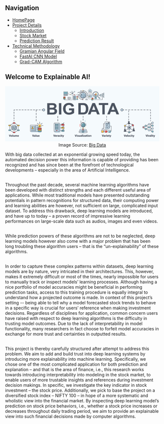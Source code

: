 ## Navigation 
- <a href = "https://connielee99.github.io/Explainable-AI-in-Finance">HomePage</a>
- <a href = "https://connielee99.github.io/Explainable-AI-in-Finance/abstract">Project Details</a>
  - <a href = "https://connielee99.github.io/Explainable-AI-in-Finance/introduction">Introduction</a>
  - <a href = "https://connielee99.github.io/Explainable-AI-in-Finance/stockmarket">Stock Market</a>
  - <a href = "https://connielee99.github.io/Explainable-AI-in-Finance/result">Prediction Result</a>
- <a href = "https://connielee99.github.io/Explainable-AI-in-Finance/methodology">Technical Methodology</a>
	- <a href = "https://connielee99.github.io/Explainable-AI-in-Finance/gaf">Gramian Angular Field</a> 
	- <a href = "https://connielee99.github.io/Explainable-AI-in-Finance/fastai">FastAI CNN Model</a>
	- <a href = "https://connielee99.github.io/Explainable-AI-in-Finance/gradcam">Grad-CAM Algorithm</a>

## Welcome to Explainable AI!

<p align="justify">
	<p align="center"> 
		<img src="img/bigdata.jpg" alt="bigdata">
		<br>Image Source: <a href="https://www.tcgdigital.com/wp-content/uploads/2019/03/shutterstock_1113268736-Converted.jpg">Big Data</a>
	</p>
	
With big data collected at an exponential growing speed today, the automated decision power this information is capable of providing has been recognized and has since been at the forefront of technological developments – especially in the area of Artificial Intelligence. <br><br>

Throughout the past decade, several machine learning algorithms have been developed with distinct strengths and each different useful area of applications. While most traditional models have presented outstanding potentials in pattern recognitions for structured data, their computing power and learning abilities are however, not sufficient on large, complicated input dataset. To address this drawback, deep learning models are introduced, and have up to today – a proven record of impressive learning performances on large-scale data such as audios, images and even videos. <br><br>

While prediction powers of these algorithms are not to be neglected, deep learning models however also come with a major problem that has been long troubling these algorithm users – that is the “un-explainability” of these algorithms. <br><br>

In order to capture these complex patterns within datasets, deep learning models are by nature, very intricated in their architectures. This, however, makes it extremely difficult or most of the times, nearly impossible for users to manually track or inspect models’ learning processes. Although having a nice portfolio of model accuracies might be beneficial in performing prediction tasks, access to this training procedure is equally integral to understand how a projected outcome is made. In context of this project’s setting -- being able to tell why a model forecasted stock trends to behave in a specific way is crucial for users’ reference when making investment decisions. Regardless of disciplines for application, common concern users have raised with respect to deep learning algorithms is the difficulty in trusting model outcomes. Due to the lack of interpretability in model functionality, many researchers in fact choose to forfeit model accuracies in exchange for more trust and certainties in outputted results. <br><br>

This project is thereby carefully structured after attempt to address this problem. We aim to add and build trust into deep learning systems by introducing more explainability into machine learning. Specifically, we chose one of the most complicated application for both prediction and explanation – and that is the area of finance, i.e., this research works towards introducing interpretability into modeling in the stock market, to enable users of more trustable insights and references during investment decision makings. In specific, we investigate the key indicator in stock investment – the stock price. Additionally, we pick to base the project on a diversified stock index – NIFTY 100 – in hope of a more systematic and wholistic view into the financial market. By inspecting deep learning model’s prediction on stock price behaviors, i.e., whether a stock price increases or decreases throughout daily trading period, we aim to provide an explainable view into such financial decisions made by computer algorithms.<br>


</p>
